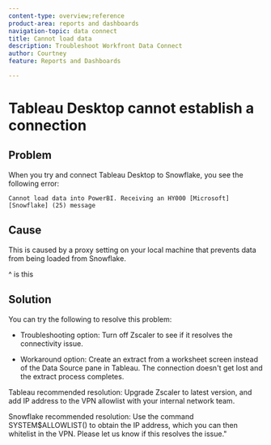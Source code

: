 ```yaml
---
content-type: overview;reference
product-area: reports and dashboards
navigation-topic: data connect
title: Cannot load data
description: Troubleshoot Workfront Data Connect
author: Courtney
feature: Reports and Dashboards

---
```


# Tableau Desktop cannot establish a connection

## Problem

When you try and connect Tableau Desktop to Snowflake, you see the following error:

`Cannot load data into PowerBI. Receiving an HY000 [Microsoft][Snowflake] (25) message`

## Cause

This is caused by a proxy setting on your local machine that prevents data from being loaded from Snowflake.

^ is this

## Solution

You can try the following to resolve this problem:

* Troubleshooting option: Turn off Zscaler to see if it resolves the connectivity issue.

* Workaround option: Create an extract from a worksheet screen instead of the Data Source pane in Tableau. The connection doesn't get lost and the extract process completes.

Tableau recommended resolution: Upgrade Zscaler to latest version, and add IP address to the VPN allowlist with your internal network team.

Snowflake recommended resolution: Use the command SYSTEM$ALLOWLIST() to obtain the IP address, which you can then whitelist in the VPN. Please let us know if this resolves the issue."